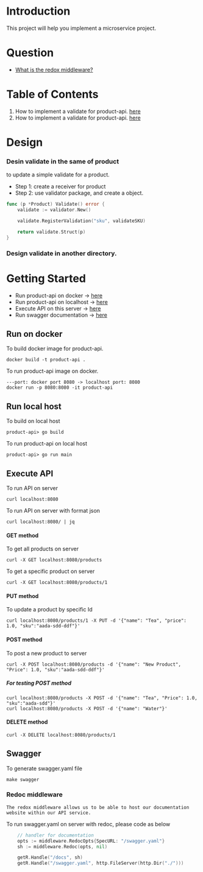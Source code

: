 # Introduction
This project will help you implement a microservice project.

# Question
* [What is the redox middleware?]()
# Table of Contents
1. How to implement a validate for product-api. [here](#desin-validate-in-the-same-of-product)
2. How to implement a validate for product-api. [here](#desin-validate-in-the-same-of-product)


# Design
### Desin validate in the same of product 
to update a simple validate for a product.  
* Step 1: create a receiver for product 
* Step 2: use validator package, and create a object.
```go
func (p *Product) Validate() error {
	validate := validator.New()

	validate.RegisterValidation("sku", validateSKU)

	return validate.Struct(p)
}
```
### Design validate in another directory.
 
# Getting Started
* Run product-api on docker -> [here](#run-on-docker)
* Run product-api on localhost -> [here](#run-local-host)
* Execute API on this server -> [here](#execute-api)
* Run swagger documentation -> [here](#swagger)


## Run on docker
To build docker image for product-api. 
```
docker build -t product-api .
```

To run product-api image on docker. 
```
---port: docker port 8080 -> localhost port: 8080
docker run -p 8080:8080 -it product-api
```
## Run local host
To build on local host
```
product-api> go build
```

To run product-api on local host
```
product-api> go run main
```
## Execute API
To run API on server
```
curl localhost:8080
```

To run API on server with format json
```
curl localhost:8080/ | jq
```
#### GET method
To get all products on server
```
curl -X GET localhost:8080/products
```

To get a specific product on server
```
curl -X GET localhost:8080/products/1
```
#### PUT method
To update a product by specific Id
```
curl localhost:8080/products/1 -X PUT -d '{"name": "Tea", "price": 1.0, "sku":"aada-sdd-ddf"}'
```
#### POST method
To post a new product to server
```
curl -X POST localhost:8080/products -d '{"name": "New Product", "Price": 1.0, "sku":"aada-sdd-ddf"}'
```
##### For testing POST method
```
curl localhost:8080/products -X POST -d '{"name": "Tea", "Price": 1.0, "sku":"aada-sdd"}'
curl localhost:8080/products -X POST -d '{"name": "Water"}'
```
#### DELETE method
```
curl -X DELETE localhost:8080/products/1
```
## Swagger
To generate swagger.yaml file
```
make swagger
```
### Redoc middleware
```
The redox middleware allows us to be able to host our documentation website within our API service.
```

To run swagger.yaml on server with redoc, please code as below
```go
	// handler for documentation
	opts := middleware.RedocOpts{SpecURL: "/swagger.yaml"}
	sh := middleware.Redoc(opts, nil)

    getR.Handle("/docs", sh)
	getR.Handle("/swagger.yaml", http.FileServer(http.Dir("./")))
```

